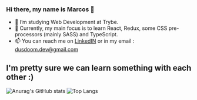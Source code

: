 ### Hi there, my name is Marcos 👋

- 🔭 I’m studying Web Development at Trybe.
- 🌱 Currently, my main focus is to learn React, Redux, some CSS pre-processors (mainly SASS) and TypeScript.
- 📫 You can reach me on [LinkedIN](https://www.linkedin.com/in/marcosestevaobs/) or in my email : dusdoom.dev@gmail.com
## I'm pretty sure we can learn something with each other :)

![Anurag's GitHub stats](https://github-readme-stats.vercel.app/api?username=marcosebsilva&show_icons=true&theme=react&count_private=true)
![Top Langs](https://github-readme-stats.vercel.app/api/top-langs/?username=marcosebsilva&layout=compact&theme=react)
<!--  credits to (https://github.com/anuraghazra/github-readme-stats)-->


